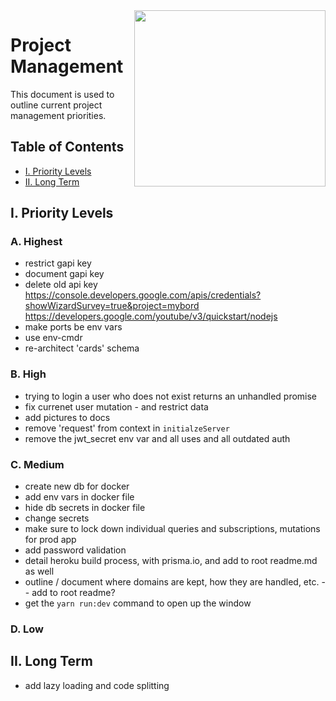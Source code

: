 <img align="right" width="306" height="282" src="https://github.com/jimmy-e/mybord-server/blob/master/etc/assets/projectManagement.jpg">

# Project Management

This document is used to outline current project management priorities.

## Table of Contents

* [I. Priority Levels](#i-priority-levels)   
* [II. Long Term](#ii-long-term)   

## I. Priority Levels

### A. Highest

* restrict gapi key
* document gapi key
* delete old api key
https://console.developers.google.com/apis/credentials?showWizardSurvey=true&project=mybord
https://developers.google.com/youtube/v3/quickstart/nodejs
* make ports be env vars
* use env-cmdr
* re-architect 'cards' schema

### B. High

* trying to login a user who does not exist returns an unhandled promise
* fix currenet user mutation - and restrict data
* add pictures to docs
* remove 'request' from context in `initialzeServer`
* remove the jwt_secret env var and all uses and all outdated auth

### C. Medium

* create new db for docker
* add env vars in docker file
* hide db secrets in docker file
* change secrets
* make sure to lock down individual queries and subscriptions, mutations for prod app
* add password validation
* detail heroku build process, with prisma.io, and add to root readme.md as well
* outline / document where domains are kept, how they are handled, etc. -- add to root readme?
* get the `yarn run:dev` command to open up the window

### D. Low

## II. Long Term  

* add lazy loading and code splitting
